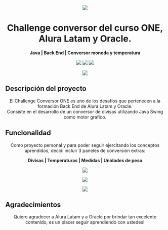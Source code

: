 <p align = center> 
 <img src = "https://github.com/AixxT/ConversorONE/assets/118408710/894442c9-aa1c-4a96-9a64-ae6c0d5886f1" >

<h1 align = center> <b>Challenge conversor del curso ONE, Alura Latam y Oracle.</b> </h1>
<p align = center> <b>Java | Back End | Conversor moneda y temperatura</b> </p>

<p align = center>
  <img src = "https://img.shields.io/badge/Java-17-orange">
  <img src = "https://img.shields.io/badge/Eclipse%20IDE-grey">
  <img src = "https://img.shields.io/badge/Java%20Swing-orange">
</p>
  
<p align = center>
  <img src = "https://github.com/AixxT/ConversorONE/blob/main/Resources/Readme%20resources/How%20to%20use.gif">
</p>

<h2> Descripción del proyecto </h3>
<p align = center> El Challenge Conversor ONE es uno de los desafíos que pertenecen a la formación Back End de Alura Latam y Oracle. <br> 
  Consiste en el desarrollo de un conversor de divisas utilizando Java Swing como motor grafico.</p>

<h2> Funcionalidad </h2>
<p align = center> Como proyecto personal y para poder seguir ejercitando los conceptos aprendidos, decidí incluir 3 paneles de conversión extras: </p>
<p align = center> <b>Divisas | Temperaturas | Medidas | Unidades de peso</b> </span>

<p align = center>
  <img src = "https://github.com/AixxT/ConversorONE/blob/main/Resources/Readme%20resources/Coins%20panel.gif">
</p>
<p align = center>
  <img src = "https://github.com/AixxT/ConversorONE/blob/main/Resources/Readme%20resources/Measures%20panel.gif">
</p>
<p align = center>
  <img src = "https://github.com/AixxT/ConversorONE/blob/main/Resources/Readme%20resources/Temperatures%20panel.gif">
</p>

<h2> Agradecimientos </h2>
<p align = center> Quiero agradecer a Alura Latam y a Oracle por brindar tan excelente contenido, es un placer seguir aprendiendo con ustedes! 

